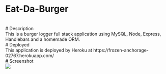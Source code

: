 # Eat-Da-Burger
<br>
# Description 
<br>
This is a burger logger full stack application using MySQL, Node, Express, Handlebars and a homemade ORM.
<br>
# Deployed 
<br>
This application is deployed by Heroku at https://frozen-anchorage-02767.herokuapp.com/
<br>
# Screenshot
<br>
<img src = "assets/screenshot.png">